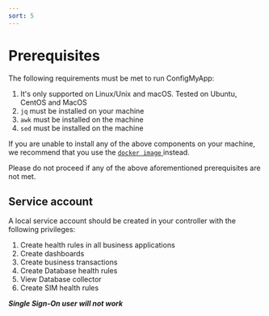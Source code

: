 ```yaml
---
sort: 5
---
```


# Prerequisites

 The following requirements must be met to run ConfigMyApp:

 1. It's only supported on Linux/Unix and macOS. Tested on Ubuntu, CentOS and MacOS
 2. `jq` must be installed on your machine
 3. `awk` must be installed on the machine
 4. `sed` must be installed on the machine

If you are unable to install any of the above components on your machine, we recommend that you use the <a href="https://appdynamics.github.io/ConfigMyApp/#docker"> `docker image` </a> instead.

Please do not proceed if any of the above aforementioned prerequisites are not met.

## Service account

A local service account should be created in your controller with the following privileges:

1. Create health rules in all business applications
2. Create dashboards
3. Create business transactions
4. Create Database health rules  
5. View Database collector
6. Create SIM health rules  

*****Single Sign-On user will not work*****

